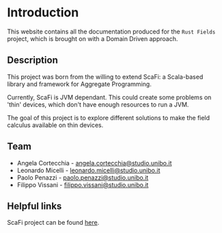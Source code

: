 # Introduction

This website contains all the documentation produced for the `Rust Fields` project, which is brought on with a Domain Driven approach.

## Description

This project was born from the willing to extend ScaFi: a Scala-based library and framework for Aggregate Programming.

Currently, ScaFi is JVM dependant. This could create some problems on 'thin' devices, which don't have enough resources to run a JVM.

The goal of this project is to explore different solutions to make the field calculus available on thin devices.

## Team

* Angela Cortecchia - angela.cortecchia@studio.unibo.it
* Leonardo Micelli - leonardo.micelli@studio.unibo.it
* Paolo Penazzi - paolo.penazzi@studio.unibo.it
* Filippo Vissani - filippo.vissani@studio.unibo.it

## Helpful links

ScaFi project can be found [here](https://github.com/scafi/scafi).